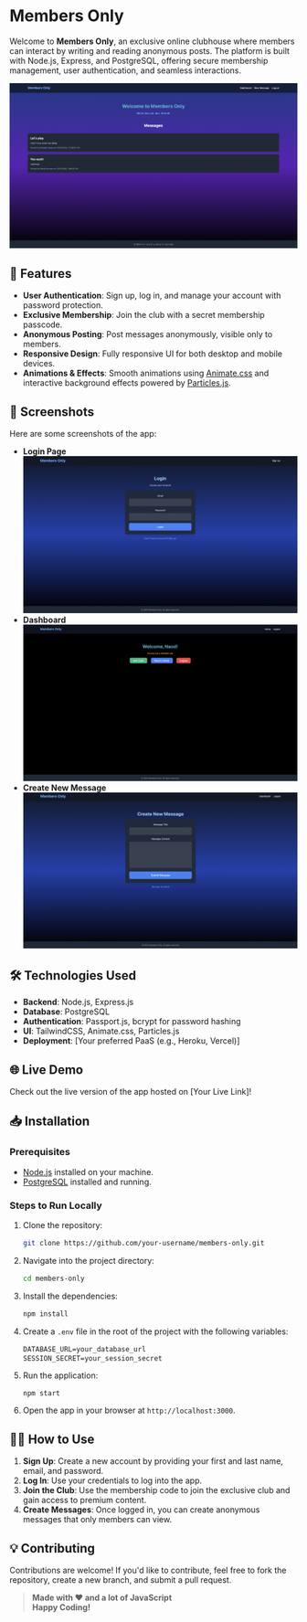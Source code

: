 # Members Only

Welcome to **Members Only**, an exclusive online clubhouse where members can interact by writing and reading anonymous posts. The platform is built with Node.js, Express, and PostgreSQL, offering secure membership management, user authentication, and seamless interactions.

![Banner Image](/public/images/banner.png)

## 🚀 Features

- **User Authentication**: Sign up, log in, and manage your account with password protection.
- **Exclusive Membership**: Join the club with a secret membership passcode.
- **Anonymous Posting**: Post messages anonymously, visible only to members.
- **Responsive Design**: Fully responsive UI for both desktop and mobile devices.
- **Animations & Effects**: Smooth animations using [Animate.css](https://animate.style/) and interactive background effects powered by [Particles.js](https://vincentgarreau.com/particles.js/).

## 📸 Screenshots

Here are some screenshots of the app:

- **Login Page**  
![Login Page](/public/images/login.png)
- **Dashboard**  
![Dashboard](/public/images/dashboard.png)
- **Create New Message**  
![Create New Message](/public/images/new-message.png)

## 🛠️ Technologies Used

- **Backend**: Node.js, Express.js
- **Database**: PostgreSQL
- **Authentication**: Passport.js, bcrypt for password hashing
- **UI**: TailwindCSS, Animate.css, Particles.js
- **Deployment**: [Your preferred PaaS (e.g., Heroku, Vercel)]

## 🌐 Live Demo

Check out the live version of the app hosted on [Your Live Link]!

## 📥 Installation

### Prerequisites

- [Node.js](https://nodejs.org/) installed on your machine.
- [PostgreSQL](https://www.postgresql.org/) installed and running.

### Steps to Run Locally

1. Clone the repository:
    ```bash
    git clone https://github.com/your-username/members-only.git
    ```
2. Navigate into the project directory:
    ```bash
    cd members-only
    ```
3. Install the dependencies:
    ```bash
    npm install
    ```
4. Create a `.env` file in the root of the project with the following variables:
    ```env
    DATABASE_URL=your_database_url
    SESSION_SECRET=your_session_secret
    ```
5. Run the application:
    ```bash
    npm start
    ```
6. Open the app in your browser at `http://localhost:3000`.

## 🧑‍💻 How to Use

1. **Sign Up**: Create a new account by providing your first and last name, email, and password.
2. **Log In**: Use your credentials to log into the app.
3. **Join the Club**: Use the membership code to join the exclusive club and gain access to premium content.
4. **Create Messages**: Once logged in, you can create anonymous messages that only members can view.

## 💡 Contributing

Contributions are welcome! If you'd like to contribute, feel free to fork the repository, create a new branch, and submit a pull request.

> **Made with ❤️ and a lot of JavaScript**  
> **Happy Coding!**
